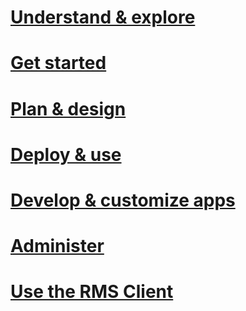 # [Understand & explore](/understand-explore/azure-rights-management)
# [Get started](/get-started/requirements-for-azure-rights-management)
# [Plan & design](/plan-design/azure-rights-management-deployment-roadmap)
# [Deploy & use](/deploy-use/activating-azure-rights-management)
# [Develop & customize apps](/develop/developers-guide)
# [Administer](/administer/administering-azure-rights-management-with-powershell)
# [Use the RMS Client](/rms-client/rights-management-rms-client)